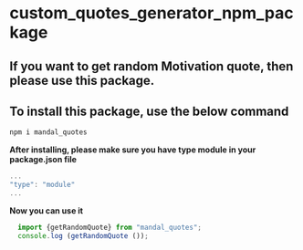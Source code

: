# custom_quotes_generator_npm_package

## If you want to get random Motivation quote, then please use this package.

## To install this package, use the below command

```js
npm i mandal_quotes
```

**After installing, please make sure you have type module in your package.json file**

```js
...
"type": "module"
...
```

**Now you can use it**

```js
  import {getRandomQuote} from "mandal_quotes";
  console.log (getRandomQuote ());
```
